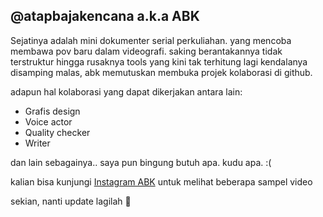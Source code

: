 ## @atapbajakencana a.k.a ABK
Sejatinya adalah mini dokumenter serial perkuliahan. yang mencoba membawa pov baru dalam videografi.
saking berantakannya tidak terstruktur hingga rusaknya tools yang kini tak terhitung lagi kendalanya disamping malas, abk memutuskan membuka projek kolaborasi di github.

adapun hal kolaborasi yang dapat dikerjakan antara lain:
- Grafis design
- Voice actor
- Quality checker
- Writer

dan lain sebagainya.. saya pun bingung butuh apa. kudu apa. :(

kalian bisa kunjungi [Instagram ABK](https://instagram.com/atapbajakencana) untuk melihat beberapa sampel video


sekian, nanti update lagilah 🤣
